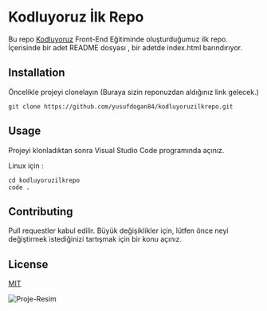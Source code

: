 # Kodluyoruz İlk Repo

Bu repo [Kodluyoruz](http://www.kodluyoruz.org) Front-End Eğitiminde oluşturduğumuz ilk repo. İçerisinde bir adet README dosyası , bir adetde index.html barındırıyor.

## Installation

Öncelikle projeyi clonelayın (Buraya sizin reponuzdan aldığınız link gelecek.)

`git clone https://github.com/yusufdogan84/kodluyoruzilkrepo.git`

## Usage

Projeyi klonladıktan sonra Visual Studio Code programında açınız.

Linux için :

```
cd kodluyoruzilkrepo
code .
```

## Contributing

Pull requestler kabul edilir. Büyük değişiklikler için, lütfen önce neyi değiştirmek istediğinizi tartışmak için bir konu açınız.

## License

[MIT](https://opensource.org/licenses/MIT)

![Proje-Resim](https://i.ibb.co/nL8yD6P/Proje-Resim.png")
